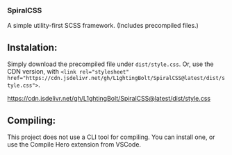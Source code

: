 ### SpiralCSS
A simple utility-first SCSS framework. (Includes precompiled files.)

## Instalation: 
Simply download the precompiled file under `dist/style.css`.
Or, use the CDN version, with `<link rel="stylesheet" href="https://cdn.jsdelivr.net/gh/L1ghtingBolt/SpiralCSS@latest/dist/style.css">`.

https://cdn.jsdelivr.net/gh/L1ghtingBolt/SpiralCSS@latest/dist/style.css

## Compiling: 
This project does not use a CLI tool for compiling. You can install one, or use the Compile Hero extension from VSCode.